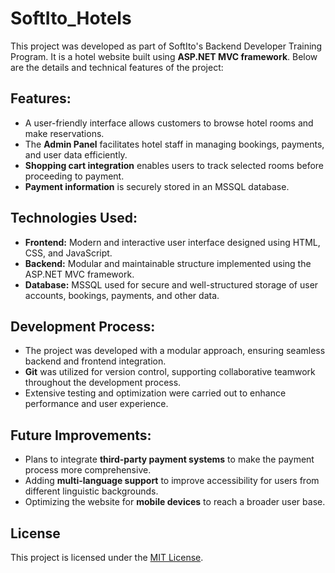 # SoftIto_Hotels
This project was developed as part of SoftIto's Backend Developer Training Program. It is a hotel website built using **ASP.NET MVC framework**. Below are the details and technical features of the project:

## Features:  
- A user-friendly interface allows customers to browse hotel rooms and make reservations.  
- The **Admin Panel** facilitates hotel staff in managing bookings, payments, and user data efficiently.  
- **Shopping cart integration** enables users to track selected rooms before proceeding to payment.  
- **Payment information** is securely stored in an MSSQL database.  

## Technologies Used:  
- **Frontend:** Modern and interactive user interface designed using HTML, CSS, and JavaScript.  
- **Backend:** Modular and maintainable structure implemented using the ASP.NET MVC framework.  
- **Database:** MSSQL used for secure and well-structured storage of user accounts, bookings, payments, and other data.  

## Development Process:  
- The project was developed with a modular approach, ensuring seamless backend and frontend integration.  
- **Git** was utilized for version control, supporting collaborative teamwork throughout the development process.  
- Extensive testing and optimization were carried out to enhance performance and user experience.  

## Future Improvements:  
- Plans to integrate **third-party payment systems** to make the payment process more comprehensive.  
- Adding **multi-language support** to improve accessibility for users from different linguistic backgrounds.  
- Optimizing the website for **mobile devices** to reach a broader user base.

## License  
This project is licensed under the [MIT License](LICENSE).  
